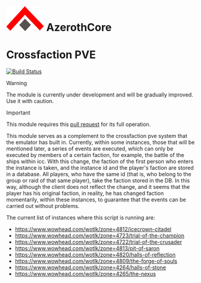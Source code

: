 # ![logo](https://raw.githubusercontent.com/azerothcore/azerothcore.github.io/master/images/logo-github.png) AzerothCore

# Crossfaction PVE

[![Build Status](https://github.com/pangolp/mod-cfpve/actions/workflows/core-build.yml/badge.svg)](https://github.com/pangolp/mod-cfpve)

> [!WARNING]
> The module is currently under development and will be gradually improved. Use it with caution.

> [!IMPORTANT]
> This module requires this [pull request](https://github.com/azerothcore/azerothcore-wotlk/pull/19979) for its full operation.

This module serves as a complement to the crossfaction pve system that the emulator has built in. Currently, within some instances, those that will be mentioned later, a series of events are executed, which can only be executed by members of a certain faction, for example, the battle of the ships within icc. With this change, the faction of the first person who enters the instance is taken, and the instance id and the player's faction are stored in a database. All players, who have the same id (that is, who belong to the group or raid of that same player), take the faction stored in the DB. In this way, although the client does not reflect the change, and it seems that the player has his original faction, in reality, he has changed faction momentarily, within these instances, to guarantee that the events can be carried out without problems.

The current list of instances where this script is running are:

- https://www.wowhead.com/wotlk/zone=4812/icecrown-citadel
- https://www.wowhead.com/wotlk/zone=4723/trial-of-the-champion
- https://www.wowhead.com/wotlk/zone=4722/trial-of-the-crusader
- https://www.wowhead.com/wotlk/zone=4813/pit-of-saron
- https://www.wowhead.com/wotlk/zone=4820/halls-of-reflection
- https://www.wowhead.com/wotlk/zone=4809/the-forge-of-souls
- https://www.wowhead.com/wotlk/zone=4264/halls-of-stone
- https://www.wowhead.com/wotlk/zone=4265/the-nexus
